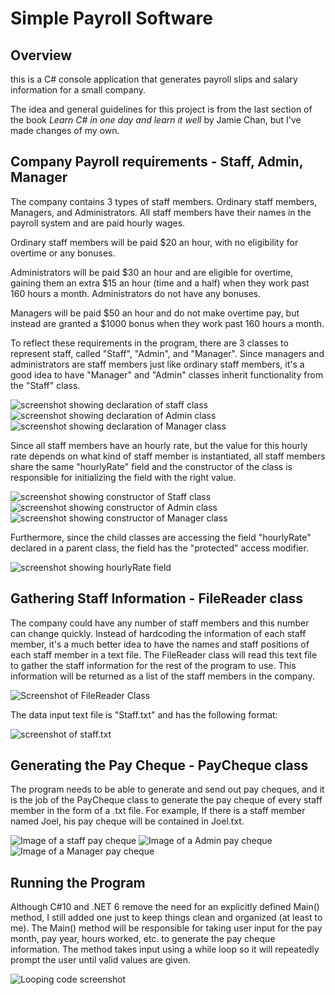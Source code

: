 # Simple Payroll Software 

## Overview
this is a C# console application that generates payroll slips and salary information for a small company.

The idea and general guidelines for this project is from the last section of the book *Learn C# in one day and learn it well* by Jamie Chan, but I've made changes of my own.

## Company Payroll requirements - Staff, Admin, Manager
The company contains 3 types of staff members. Ordinary staff members, Managers, and Administrators. All staff members have their names in the payroll system and are paid hourly wages. 

Ordinary staff members will be paid $20 an hour, with no eligibility for overtime or any bonuses.

Administrators will be paid $30 an hour and are eligible for overtime, gaining them an extra $15 an hour (time and a half) when they work past 160 hours a month. Administrators do not have any bonuses.

Managers will be paid $50 an hour and do not make overtime pay, but instead are granted a $1000 bonus when they work past 160 hours a month.

To reflect these requirements in the program, there are 3 classes to represent staff, called "Staff", "Admin", and "Manager". Since managers and administrators are staff members just like ordinary staff members, it's a good idea to have "Manager" and "Admin" classes inherit functionality from the "Staff" class.

![screenshot showing declaration of staff class](Images/Staff%20signature.PNG)
![screenshot showing declaration of Admin class](Images/Admin%20signature.PNG)
![screenshot showing declaration of Manager class](Images/Manager%20Signature.PNG)


Since all staff members have an hourly rate, but the value for this hourly rate depends on what kind of staff member is instantiated, all staff members share the same "hourlyRate" field and the constructor of the class is responsible for initializing the field with the right value. 

![screenshot showing constructor of Staff class](Images/Staff%20constructor.PNG)
![screenshot showing constructor of Admin class](Images/Admin%20constructor.PNG)
![screenshot showing constructor of Manager class](Images/Manager%20constructor.PNG)

Furthermore, since the child classes are accessing the field "hourlyRate" declared in a parent class, the field has the "protected" access modifier.

![screenshot showing hourlyRate field](Images/hourlyRate%20declaration.PNG)

## Gathering Staff Information - FileReader class 
The company could have any number of staff members and this number can change quickly. Instead of hardcoding the information of each staff member, it's a much better idea to have the names and staff positions of each staff member in a text file. The FileReader class will read this text file to gather the staff information for the rest of the program to use. This information will be returned as a list of the staff members in the company.

![Screenshot of FileReader Class](Images/FileReader%20class.PNG)

The data input text file is "Staff.txt" and has the following format:

![screenshot of staff.txt](Images/staff%20input%20file.PNG)

## Generating the Pay Cheque - PayCheque class
The program needs to be able to generate and send out pay cheques, and it is the job of the PayCheque class to generate the pay cheque of every staff member in the form of a .txt file. For example, If there is a staff member named Joel, his pay cheque will be contained in Joel.txt.

![Image of a staff pay cheque](Images/pay%20cheque%201.PNG)
![Image of a Admin pay cheque](Images/pay%20cheque%202.PNG)
![Image of a Manager pay cheque](Images/pay%20cheque%203.PNG)

## Running the Program
Although C#10 and .NET 6 remove the need for an explicitly defined Main() method, I still added one just to keep things clean and organized (at least to me). The Main() method will be responsible for taking user input for the pay month, pay year, hours worked, etc. to generate the pay cheque information. The method takes input using a while loop so it will repeatedly prompt the user until valid values are given.

![Looping code screenshot](images/while%20loop%20input.PNG)
